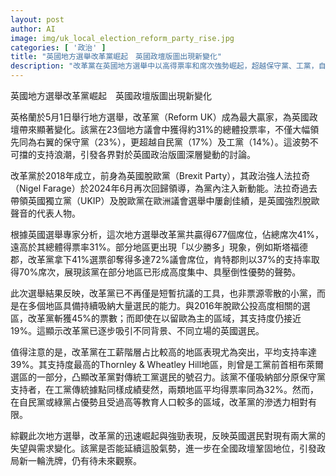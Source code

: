 ```yaml
---
layout: post
author: AI
image: img/uk_local_election_reform_party_rise.jpg
categories: [ '政治' ]
title: "英國地方選舉改革黨崛起　英國政壇版圖出現新變化"
description: "改革黨在英國地方選舉中以高得票率和席次強勢崛起，超越保守黨、工黨，自民黨，引發英國政壇深層變革討論。法拉奇回歸領導，帶動黨內新動能，改革黨支持度呈現區域高度集中與工薪階層吸引力，挑戰傳統兩大黨版圖，未來發展備受關注。"
---
```

英國地方選舉改革黨崛起　英國政壇版圖出現新變化

英格蘭於5月1日舉行地方選舉，改革黨（Reform UK）成為最大贏家，為英國政壇帶來顯著變化。該黨在23個地方議會中獲得約31%的總體投票率，不僅大幅領先同為右翼的保守黨（23%），更超越自民黨（17%）及工黨（14%）。這波勢不可擋的支持浪潮，引發各界對於英國政治版圖深層變動的討論。

改革黨於2018年成立，前身為英國脫歐黨（Brexit Party），其政治強人法拉奇（Nigel Farage）於2024年6月再次回歸領導，為黨內注入新動能。法拉奇過去帶領英國獨立黨（UKIP）及脫歐黨在歐洲議會選舉中屢創佳績，是英國強烈脫歐聲音的代表人物。

根據英國選舉專家分析，這次地方選舉改革黨共贏得677個席位，佔總席次41%，遠高於其總體得票率31%。部分地區更出現「以少勝多」現象，例如斯塔福德郡，改革黨拿下41%選票卻奪得多達72%議會席位，肯特郡則以37%的支持率取得70%席次，展現該黨在部分地區已形成高度集中、具壓倒性優勢的聲勢。

此次選舉結果反映，改革黨已不再僅是短暫抗議的工具，也非票源零散的小黨，而是在多個地區具備持續吸納大量選民的能力。與2016年脫歐公投高度相關的選區，改革黨斬獲45%的票數；而即使在以留歐為主的區域，其支持度仍接近19%。這顯示改革黨已逐步吸引不同背景、不同立場的英國選民。

值得注意的是，改革黨在工薪階層占比較高的地區表現尤為突出，平均支持率達39%。其支持度最高的Thornley & Wheatley Hill地區，則曾是工黨前首相布萊爾選區的一部分，凸顯改革黨對傳統工黨選民的號召力。該黨不僅吸納部分原保守黨支持者，在工黨傳統據點同樣成績斐然，兩類地區平均得票率同為32%。然而，在自民黨或綠黨占優勢且受過高等教育人口較多的區域，改革黨的滲透力相對有限。

綜觀此次地方選舉，改革黨的迅速崛起與強勁表現，反映英國選民對現有兩大黨的失望與需求變化。該黨是否能延續這股氣勢，進一步在全國政壇鞏固地位，引發政局新一輪洗牌，仍有待未來觀察。